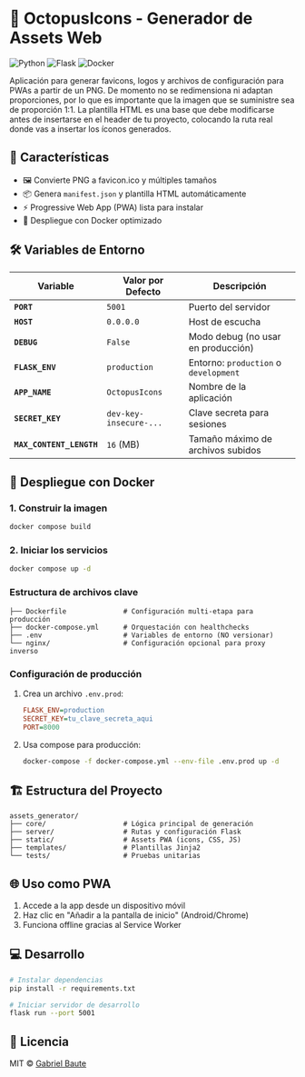 # 🐙 OctopusIcons - Generador de Assets Web

![Python](https://img.shields.io/badge/Python-3.13-blue?logo=python)
![Flask](https://img.shields.io/badge/Flask-3.0-green?logo=flask)
![Docker](https://img.shields.io/badge/Docker-✔-blue?logo=docker)

Aplicación para generar favicons, logos y archivos de configuración para PWAs a partir de un PNG. De momento no se redimensiona ni adaptan proporciones, por lo que es importante que la imagen que se suministre sea de proporción 1:1. La plantilla HTML es una base que debe modificarse antes de insertarse en el header de tu proyecto, colocando la ruta real donde vas a insertar los íconos generados.

## 🚀 Características
- 🖼️ Convierte PNG a favicon.ico y múltiples tamaños
- 📦 Genera `manifest.json` y plantilla HTML automáticamente
- ⚡ Progressive Web App (PWA) lista para instalar
- 🐳 Despliegue con Docker optimizado

## 🛠️ Variables de Entorno

| Variable              | Valor por Defecto       | Descripción                              |
|-----------------------|-------------------------|------------------------------------------|
| **`PORT`**            | `5001`                  | Puerto del servidor                      |
| **`HOST`**           | `0.0.0.0`               | Host de escucha                          |
| **`DEBUG`**          | `False`                 | Modo debug (no usar en producción)       |
| **`FLASK_ENV`**      | `production`            | Entorno: `production` o `development`    |
| **`APP_NAME`**       | `OctopusIcons`          | Nombre de la aplicación                  |
| **`SECRET_KEY`**     | `dev-key-insecure-...`  | Clave secreta para sesiones              |
| **`MAX_CONTENT_LENGTH`**| `16` (MB)            | Tamaño máximo de archivos subidos        |

## 🐳 Despliegue con Docker

### 1. Construir la imagen
```bash
docker compose build
```

### 2. Iniciar los servicios
```bash
docker compose up -d
```

### Estructura de archivos clave
```
├── Dockerfile              # Configuración multi-etapa para producción
├── docker-compose.yml      # Orquestación con healthchecks
├── .env                    # Variables de entorno (NO versionar)
└── nginx/                  # Configuración opcional para proxy inverso
```

### Configuración de producción
1. Crea un archivo `.env.prod`:
   ```ini
   FLASK_ENV=production
   SECRET_KEY=tu_clave_secreta_aqui
   PORT=8000
   ```
2. Usa compose para producción:
   ```bash
   docker-compose -f docker-compose.yml --env-file .env.prod up -d
   ```

## 🏗️ Estructura del Proyecto
```
assets_generator/
├── core/                   # Lógica principal de generación
├── server/                 # Rutas y configuración Flask
├── static/                 # Assets PWA (icons, CSS, JS)
├── templates/              # Plantillas Jinja2
└── tests/                  # Pruebas unitarias
```

## 🌐 Uso como PWA
1. Accede a la app desde un dispositivo móvil
2. Haz clic en "Añadir a la pantalla de inicio" (Android/Chrome)
3. Funciona offline gracias al Service Worker

## 💻 Desarrollo
```bash
# Instalar dependencias
pip install -r requirements.txt

# Iniciar servidor de desarrollo
flask run --port 5001
```

## 📄 Licencia
MIT © [Gabriel Baute](https://github.com/gabrielbaute)